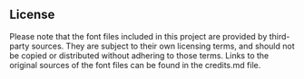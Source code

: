 ## License

Please note that the font files included in this project are provided by third-party sources. They are subject to their own licensing terms, and should not be copied or distributed without adhering to those terms. Links to the original sources of the font files can be found in the credits.md file.